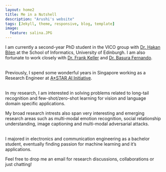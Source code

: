 ```yaml
---
layout: home2
title: Me in a Nutshell
description: "Arushi's website"
tags: [Jekyll, theme, responsive, blog, template]
image:
  feature: salina.JPG
---
```


I am currently a second-year PhD student in the VICO group with <a href="http://homepages.inf.ed.ac.uk/hbilen/index.html" target="_blank">Dr. Hakan Bilen</a> at the School of Informatics, University of Edinburgh. I am also fortunate to work closely with  <a href="https://homepages.inf.ed.ac.uk/keller/" target="_blank">Dr. Frank Keller</a> and  <a href="https://basurafernando.github.io/" target="_blank">Dr. Basura Fernando</a>. 
      
<br />Previously, I spend some wonderful years in Singapore working as a Research Engineer at <a href="https://www.a-star.edu.sg" target="_blank">A*STAR AI Initiative</a>.

<br />In my research, I am interested in solving problems related to long-tail recognition and few-shot/zero-shot learning for vision and language domain specific applications. 

My broad research intrests also span very interesting and emerging research areas such as multi-modal emotion recognition, social relationship understanding, image captioning and multi-modal adversarial attacks.  

<br />
I majored in electronics and communication engineering as a bachelor student, eventually finding passion for machine learning and it’s applications.

Feel free to drop me an email for research discussions, collaborations or just chatting! 



